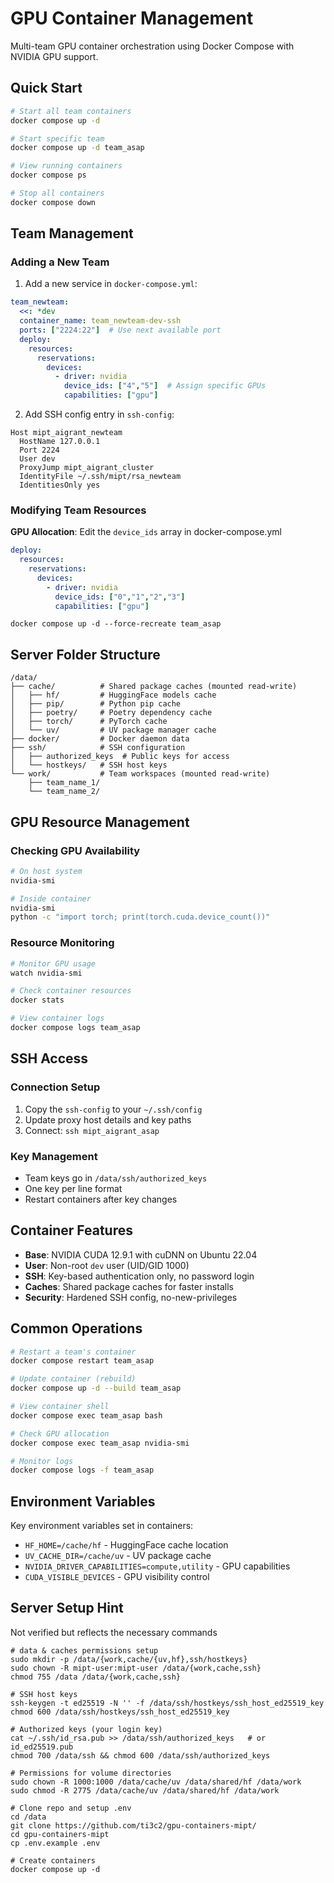 # GPU Container Management

Multi-team GPU container orchestration using Docker Compose with NVIDIA GPU support.

## Quick Start

```bash
# Start all team containers
docker compose up -d

# Start specific team
docker compose up -d team_asap

# View running containers
docker compose ps

# Stop all containers
docker compose down
```

## Team Management

### Adding a New Team

1. Add a new service in `docker-compose.yml`:
```yaml
team_newteam:
  <<: *dev
  container_name: team_newteam-dev-ssh
  ports: ["2224:22"]  # Use next available port
  deploy:
    resources:
      reservations:
        devices:
          - driver: nvidia
            device_ids: ["4","5"]  # Assign specific GPUs
            capabilities: ["gpu"]
```

2. Add SSH config entry in `ssh-config`:
```
Host mipt_aigrant_newteam
  HostName 127.0.0.1
  Port 2224
  User dev
  ProxyJump mipt_aigrant_cluster
  IdentityFile ~/.ssh/mipt/rsa_newteam
  IdentitiesOnly yes
```

### Modifying Team Resources

**GPU Allocation**: Edit the `device_ids` array in docker-compose.yml
```yaml
deploy:
  resources:
    reservations:
      devices:
        - driver: nvidia
          device_ids: ["0","1","2","3"] 
          capabilities: ["gpu"]
```

```
docker compose up -d --force-recreate team_asap
```


## Server Folder Structure

```
/data/
├── cache/          # Shared package caches (mounted read-write)
│   ├── hf/         # HuggingFace models cache
│   ├── pip/        # Python pip cache
│   ├── poetry/     # Poetry dependency cache
│   ├── torch/      # PyTorch cache
│   └── uv/         # UV package manager cache
├── docker/         # Docker daemon data
├── ssh/            # SSH configuration
│   ├── authorized_keys  # Public keys for access
│   └── hostkeys/   # SSH host keys
└── work/           # Team workspaces (mounted read-write)
    ├── team_name_1/
    └── team_name_2/
```

## GPU Resource Management

### Checking GPU Availability
```bash
# On host system
nvidia-smi

# Inside container
nvidia-smi
python -c "import torch; print(torch.cuda.device_count())"
```

### Resource Monitoring
```bash
# Monitor GPU usage
watch nvidia-smi

# Check container resources
docker stats

# View container logs
docker compose logs team_asap
```

## SSH Access

### Connection Setup
1. Copy the `ssh-config` to your `~/.ssh/config`
2. Update proxy host details and key paths
3. Connect: `ssh mipt_aigrant_asap`

### Key Management
- Team keys go in `/data/ssh/authorized_keys`
- One key per line format
- Restart containers after key changes

## Container Features

- **Base**: NVIDIA CUDA 12.9.1 with cuDNN on Ubuntu 22.04
- **User**: Non-root `dev` user (UID/GID 1000)
- **SSH**: Key-based authentication only, no password login
- **Caches**: Shared package caches for faster installs
- **Security**: Hardened SSH config, no-new-privileges

## Common Operations

```bash
# Restart a team's container
docker compose restart team_asap

# Update container (rebuild)
docker compose up -d --build team_asap

# View container shell
docker compose exec team_asap bash

# Check GPU allocation
docker compose exec team_asap nvidia-smi

# Monitor logs
docker compose logs -f team_asap
```

## Environment Variables

Key environment variables set in containers:
- `HF_HOME=/cache/hf` - HuggingFace cache location
- `UV_CACHE_DIR=/cache/uv` - UV package cache
- `NVIDIA_DRIVER_CAPABILITIES=compute,utility` - GPU capabilities
- `CUDA_VISIBLE_DEVICES` - GPU visibility control

## Server Setup Hint

Not verified but reflects the necessary commands 

```
# data & caches permissions setup
sudo mkdir -p /data/{work,cache/{uv,hf},ssh/hostkeys}
sudo chown -R mipt-user:mipt-user /data/{work,cache,ssh}
chmod 755 /data /data/{work,cache,ssh}

# SSH host keys
ssh-keygen -t ed25519 -N '' -f /data/ssh/hostkeys/ssh_host_ed25519_key
chmod 600 /data/ssh/hostkeys/ssh_host_ed25519_key

# Authorized keys (your login key)
cat ~/.ssh/id_rsa.pub >> /data/ssh/authorized_keys   # or id_ed25519.pub
chmod 700 /data/ssh && chmod 600 /data/ssh/authorized_keys

# Permissions for volume directories
sudo chown -R 1000:1000 /data/cache/uv /data/shared/hf /data/work
sudo chmod -R 2775 /data/cache/uv /data/shared/hf /data/work

# Clone repo and setup .env
cd /data
git clone https://github.com/ti3c2/gpu-containers-mipt/
cd gpu-containers-mipt
cp .env.example .env

# Create containers
docker compose up -d

```